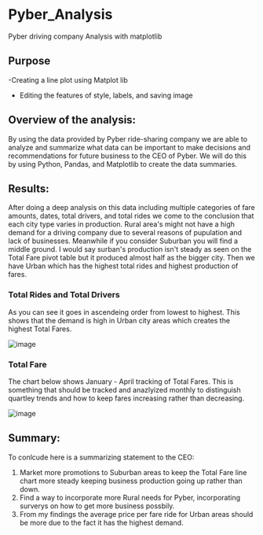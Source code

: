 # Pyber_Analysis
Pyber driving company Analysis with matplotlib

## Purpose
-Creating a line plot using Matplot lib
- Editing the features of style, labels, and saving image

## Overview of the analysis:
By using the data provided by Pyber ride-sharing company we are able to analyze and summarize what data can be important to make decisions and recommendations for future business to the CEO of Pyber. We will do this by using Python, Pandas, and Matplotlib to create the data summaries.

## Results:
After doing a deep analysis on this data including multiple categories of fare amounts, dates, total drivers, and total rides we come to the conclusion that each city type varies in production. Rural area's might not have a high demand for a driving company due to several reasons of pupulation and lack of businesses. Meanwhile if you consider Suburban you will find a middle ground. I would say surban's production isn't steady as seen on the Total Fare pivot table but it produced almost half as the bigger city. Then we have Urban which has the highest total rides and highest production of fares. 

### Total Rides and Total Drivers
As you can see it goes in ascendeing order from lowest to highest. This shows that the demand is high in Urban city areas which creates the highest Total Fares.

![image](https://user-images.githubusercontent.com/98365309/161892445-6260395f-d8f8-4876-a3ea-c8e6713d2cf4.png)


### Total Fare
The chart below shows January - April tracking of Total Fares. This is something that should be tracked and anazlyized monthly to distinguish quartley trends and how to keep fares increasing rather than decreasing.

![image](https://user-images.githubusercontent.com/98365309/161891902-1748677e-f684-4072-b586-24e312bca251.png)

## Summary:
To conlcude here is a summarizing statement to the CEO:
1. Market more promotions to Suburban areas to keep the Total Fare line chart more steady keeping business production going up rather than down.
2. Find a way to incorporate more Rural needs for Pyber, incorporating surverys on how to get more business possbily.
3. From my findings the average price per fare ride for Urban areas should be more due to the fact it has the highest demand.
